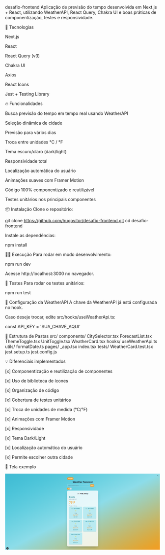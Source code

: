desafio-frontend
Aplicação de previsão do tempo desenvolvida em Next.js + React, utilizando WeatherAPI, React Query, Chakra UI e boas práticas de componentização, testes e responsividade.

🚀 Tecnologias

Next.js

React

React Query (v3)

Chakra UI

Axios

React Icons

Jest + Testing Library

🔥 Funcionalidades

Busca previsão do tempo em tempo real usando WeatherAPI

Seleção dinâmica de cidade

Previsão para vários dias

Troca entre unidades °C / °F

Tema escuro/claro (dark/light)

Responsividade total

Localização automática do usuário

Animações suaves com Framer Motion

Código 100% componentizado e reutilizável

Testes unitários nos principais componentes

📦 Instalação
Clone o repositório:

git clone https://github.com/hugovitor/desafio-frontend.git
cd desafio-frontend

Instale as dependências:

npm install

🏃‍♂️ Execução
Para rodar em modo desenvolvimento:

npm run dev

Acesse http://localhost:3000 no navegador.

🧪 Testes
Para rodar os testes unitários:

npm run test

🔑 Configuração da WeatherAPI
A chave da WeatherAPI já está configurada no hook.

Caso deseje trocar, edite src/hooks/useWeatherApi.ts:

const API_KEY = 'SUA_CHAVE_AQUI'

📁 Estrutura de Pastas
src/
  components/
    CitySelector.tsx
    ForecastList.tsx
    ThemeToggle.tsx
    UnitToggle.tsx
    WeatherCard.tsx
  hooks/
    useWeatherApi.ts
  utils/
    formatDate.ts
  pages/
    _app.tsx
    index.tsx
  tests/
    WeatherCard.test.tsx
jest.setup.ts
jest.config.js

💡 Diferenciais implementados

[x] Componentização e reutilização de componentes

[x] Uso de biblioteca de ícones

[x] Organização de código

[x] Cobertura de testes unitários

[x] Troca de unidades de medida (°C/°F)

[x] Animações com Framer Motion

[x] Responsividade

[x] Tema Dark/Light

[x] Localização automática do usuário

[x] Permite escolher outra cidade

📸 Tela exemplo

![alt text](image.png)
